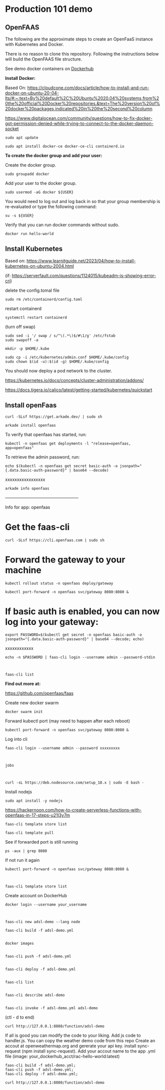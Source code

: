 # Production 101 demo

## OpenFAAS

The following are the approximate steps to create an OpenFaaS instance with Kubernetes and Docker.

There is no reason to clone this repository. Following the instructions below will build the OpenFAAS file structure. 

See demo docker containers on [Dockerhub](https://hub.docker.com/r/dhscott/adsl-demo)

**Install Docker:**

Based On:
https://cloudcone.com/docs/article/how-to-install-and-run-docker-on-ubuntu-20-04-lts/#:~:text=By%20default%2C%20Ubuntu%2020.04%20systems,from%20the%20official%20Docker%20repositories.&text=The%20version%20of%20docker%20packages,indicated%20in%20the%20second%20column

 
https://www.digitalocean.com/community/questions/how-to-fix-docker-got-permission-denied-while-trying-to-connect-to-the-docker-daemon-socket

    sudo apt update

    sudo apt install docker-ce docker-ce-cli containerd.io

**To create the docker group and add your user:**

Create the docker group.

    sudo groupadd docker

Add your user to the docker group.

    sudo usermod -aG docker ${USER}

You would need to log out and log back in so that your group membership is re-evaluated or type the following command:

    su -s ${USER}

Verify that you can run docker commands without sudo.

    docker run hello-world

## Install Kubernetes

  
Based on:
https://www.learnitguide.net/2023/04/how-to-install-kubernetes-on-ubuntu-2004.html

(if: https://serverfault.com/questions/1124015/kubeadm-is-showing-error-cri)

delete the config.tomal file 

    sudo rm /etc/containerd/config.toml

restart containerd 

    systemctl restart containerd

(turn off swap)

    sudo sed -i '/ swap / s/^\(.*\)$/#\1/g' /etc/fstab
    sudo swapoff -a

    mkdir -p $HOME/.kube

    sudo cp -i /etc/kubernetes/admin.conf $HOME/.kube/config
    sudo chown $(id -u):$(id -g) $HOME/.kube/config


You should now deploy a pod network to the cluster.

https://kubernetes.io/docs/concepts/cluster-administration/addons/

https://docs.tigera.io/calico/latest/getting-started/kubernetes/quickstart

  
## Install openFaas

    curl -SLsf https://get.arkade.dev/ | sudo sh

    arkade install openfaas

To verify that openfaas has started, run:

    kubectl -n openfaas get deployments -l "release=openfaas, app=openfaas"

To retrieve the admin password, run:

    echo $(kubectl -n openfaas get secret basic-auth -o jsonpath="{.data.basic-auth-password}" | base64 --decode)

  
xxxxxxxxxxxxxxxxx

    arkade info openfaas

—————————————————

Info for app: openfaas

# Get the faas-cli

    curl -SLsf https://cli.openfaas.com | sudo sh

  

# Forward the gateway to your machine

    kubectl rollout status -n openfaas deploy/gateway

    kubectl port-forward -n openfaas svc/gateway 8080:8080 &

  

# If basic auth is enabled, you can now log into your gateway:

    export PASSWORD=$(kubectl get secret -n openfaas basic-auth -o jsonpath="{.data.basic-auth-password}" | base64 --decode; echo)

xxxxxxxxxxxx

    echo -n $PASSWORD | faas-cli login --username admin --password-stdin



    faas-cli list

  

**Find out more at:**

https://github.com/openfaas/faas

Create new docker swarm

    docker swarm init

Forward kubectl port (may need to happen after each reboot)
 

    kubectl port-forward -n openfaas svc/gateway 8080:8080 &

Log into cli

    faas-cli login --username admin --password xxxxxxxxx

  

    jobs

  

    curl -sL https://deb.nodesource.com/setup_18.x | sudo -E bash -
Install nodejs 

    sudo apt install -y nodejs

  
  

https://hackernoon.com/how-to-create-serverless-functions-with-openfaas-in-17-steps-u21l3y7m

  

    faas-cli template store list

    faas-cli template pull

  
See if forwarded port is still running

    ps -aux | grep 8080
If not run it again

    kubectl port-forward -n openfaas svc/gateway 8080:8080 &

  

    faas-cli template store list

  Create account on DockerHub

    docker login --username your_username

  

    faas-cli new adsl-demo --lang node

    faas-cli build -f adsl-demo.yml

  
    docker images


    faas-cli push -f adsl-demo.yml
    
      
    faas-cli deploy -f adsl-demo.yml
      
    
    faas-cli list
    
      
    faas-cli describe adsl-demo
    
      
    faas-cli invoke -f adsl-demo.yml adsl-demo

(ctl - d to end)

 

    curl http://127.0.0.1:8080/function/adsl-demo

    
If all is good you can modify the code to your liking. Add js code to handler.js. You can copy the weather demo code from this repo Create an accout at openweathermap.org and gererate your api key. install sync-request (npm install sync-request). Add your accout name to the app .yml file (image: your_dockerhub_acct/rac-hello-world:latest)
    
    faas-cli build -f adsl-demo.yml; 
    faas-cli push -f adsl-demo.yml; 
    faas-cli deploy -f adsl-demo.yml; 
    
    curl http://127.0.0.1:8080/function/adsl-demo
